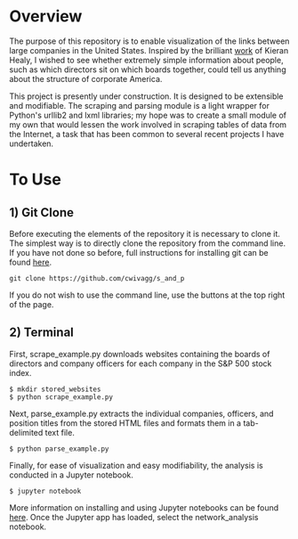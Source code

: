 # Overview
The purpose of this repository is to enable visualization of the links between large companies in the United States. Inspired by the brilliant [work](https://kieranhealy.org/blog/archives/2013/06/09/using-metadata-to-find-paul-revere/) of Kieran Healy, I wished to see whether extremely simple information about people, such as which directors sit on which boards together, could tell us anything about the structure of corporate America.

This project is presently under construction. It is designed to be extensible and modifiable. The scraping and parsing module is a light wrapper for Python's urllib2 and lxml libraries; my hope was to create a small module of my own that would lessen the work involved in scraping tables of data from the Internet, a task that has been common to several recent projects I have undertaken.
# To Use
## 1) Git Clone
Before executing the elements of the repository it is necessary to clone it. The simplest way is to directly clone the repository from the command line. If you have not done so before, full instructions for installing git can be found [here](https://git-scm.com/book/en/v2/Getting-Started-Installing-Git).
```
git clone https://github.com/cwivagg/s_and_p
```
If you do not wish to use the command line, use the buttons at the top right of the page.
## 2) Terminal
First, scrape_example.py downloads websites containing the boards of directors and company officers for each company in the S&P 500 stock index.
```
$ mkdir stored_websites
$ python scrape_example.py
```
Next, parse_example.py extracts the individual companies, officers, and position titles from the stored HTML files and formats them in a tab-delimited text file.
```
$ python parse_example.py
```
Finally, for ease of visualization and easy modifiability, the analysis is conducted in a Jupyter notebook.
```
$ jupyter notebook
```
More information on installing and using Jupyter notebooks can be found [here](http://jupyter-notebook-beginner-guide.readthedocs.io/en/latest).
Once the Jupyter app has loaded, select the network_analysis notebook.
